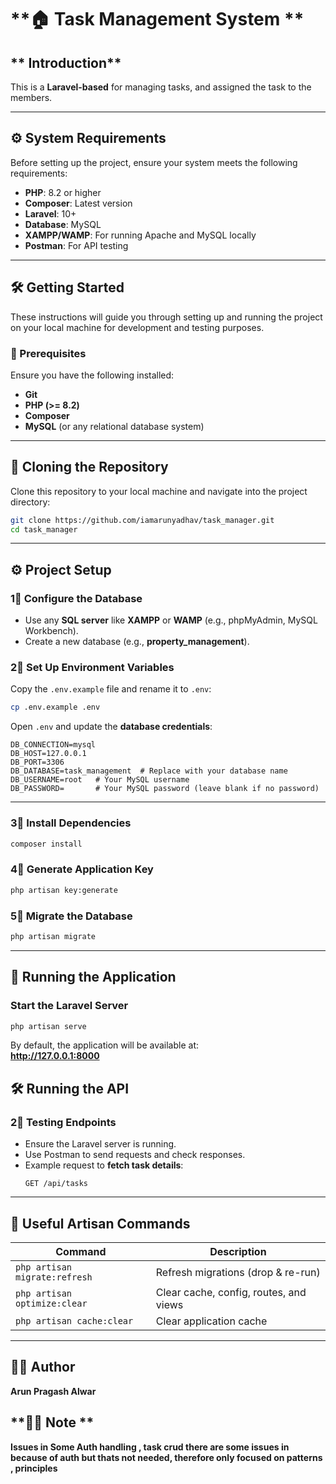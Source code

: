 # **🏠 Task Management System **  

## ** Introduction**  
This is a **Laravel-based** for managing tasks, and assigned the task to the members.  

---

## **⚙️ System Requirements**  

Before setting up the project, ensure your system meets the following requirements:  

- **PHP**: 8.2 or higher  
- **Composer**: Latest version  
- **Laravel**: 10+  
- **Database**: MySQL  
- **XAMPP/WAMP**: For running Apache and MySQL locally  
- **Postman**: For API testing  

---

## **🛠️ Getting Started**  

These instructions will guide you through setting up and running the project on your local machine for development and testing purposes.  

### **📌 Prerequisites**  

Ensure you have the following installed:  

- **Git**  
- **PHP (>= 8.2)**  
- **Composer**  
- **MySQL** (or any relational database system)  

---

## **💚 Cloning the Repository**  

Clone this repository to your local machine and navigate into the project directory:  

```sh
git clone https://github.com/iamarunyadhav/task_manager.git
cd task_manager
```

---

## **⚙️ Project Setup**  

### **1⃣ Configure the Database**  

- Use any **SQL server** like **XAMPP** or **WAMP** (e.g., phpMyAdmin, MySQL Workbench).  
- Create a new database (e.g., **property_management**).  

### **2⃣ Set Up Environment Variables**  

Copy the `.env.example` file and rename it to `.env`:  
```sh
cp .env.example .env
```

Open `.env` and update the **database credentials**:  
```env
DB_CONNECTION=mysql
DB_HOST=127.0.0.1
DB_PORT=3306
DB_DATABASE=task_management  # Replace with your database name
DB_USERNAME=root   # Your MySQL username
DB_PASSWORD=       # Your MySQL password (leave blank if no password)
```

---

### **3⃣ Install Dependencies**  
```sh
composer install
```

### **4⃣ Generate Application Key**  
```sh
php artisan key:generate
```

### **5⃣ Migrate the Database**  
```sh
php artisan migrate
```


---

## **🚀 Running the Application**  

### **Start the Laravel Server**  
```sh
php artisan serve
```

By default, the application will be available at:  
**http://127.0.0.1:8000**  


## **🛠️ Running the API**  


### **2⃣ Testing Endpoints**  
- Ensure the Laravel server is running.  
- Use Postman to send requests and check responses.  
- Example request to **fetch task details**:  
  ```http
  GET /api/tasks
  ```

---



## **📄 Useful Artisan Commands**  

| Command | Description |
|---------|-------------|
| `php artisan migrate:refresh` | Refresh migrations (drop & re-run) |
| `php artisan optimize:clear` | Clear cache, config, routes, and views |
| `php artisan cache:clear` | Clear application cache |

---


## **👨‍💻 Author**  
**Arun Pragash Alwar**  

## **👨‍💻 Note **  
**Issues in Some Auth handling , task crud there are some issues in because of auth but thats not needed,  therefore only focused on patterns , principles** 
